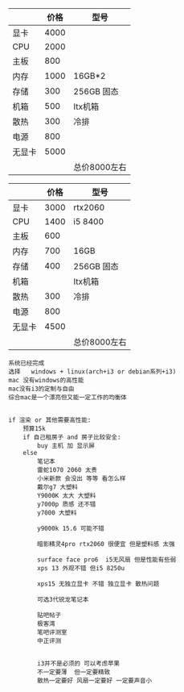 |        | 价格 | 型号         |
| ------ | ---- | ------------ |
| 显卡   | 4000 |              |
| CPU    | 2000 |              |
| 主板   | 800  |              |
| 内存   | 1000 | 16GB*2       |
| 存储   | 300  | 256GB 固态   |
| 机箱   | 500  | Itx机箱      |
| 散热   | 300  | 冷排         |
| 电源   | 800  |              |
| 无显卡 | 5000 |              |
|        |      | 总价8000左右 |



|        | 价格 | 型号         |
| ------ | ---- | ------------ |
| 显卡   | 3000 | rtx2060      |
| CPU    | 1400 | i5 8400      |
| 主板   | 600  |              |
| 内存   | 700     | 16GB       |
| 存储   | 400    | 256GB 固态   |
| 机箱   |      | Itx机箱      |
| 散热   | 300  | 冷排         |
| 电源   |   800   |              |
| 无显卡 | 4500 |              |
|        |      | 总价8000左右 |

```
系统已经完成
选择   windows + linux(arch+i3 or debian系列+i3)
mac 没有windows的高性能
mac没有i3的定制与自由
综合mac是一个漂亮但又能一定工作的均衡体


if 渲染 or 其他需要高性能:
    预算15k
    if 自己租房子 and 房子比较安全:
        buy 主机 加 显示屏
    else
        笔记本
        雷蛇1070 2060 太贵
        小米新款 会没出 等等 看怎么样
        戴尔g7 大塑料
        Y9000K 太大 大塑料
        y7000p 质感 还不错
        y7000 大塑料 
        
        y9000k 15.6 可能不错
		
		暗影精灵4pro rtx2060 很便宜 但是塑料感 太强
		
		surface face pro6  i5无风扇 但是性能有些弱
		xps 13 外观不错 但i5 8250u
		
		xps15 无独立显卡 不错 独立显卡 散热问题
		
		可选3代锐龙笔记本
		
		贴吧帖子
		极客湾
		笔吧评测室
		中正评测
		
		
        i3并不是必须的 可以考虑苹果 
        不一定要薄  但一定要精致
        散热一定要好 风扇一定要好 一定要声音小
```






